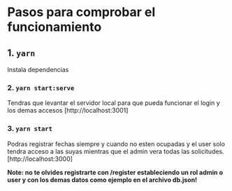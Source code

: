 # Pasos para comprobar el funcionamiento


## 1. `yarn`

Instala dependencias

### 2. `yarn start:serve`

Tendras que levantar el servidor local para que pueda funcionar el login y los demas accesos
[http://localhost:3001]

### 3. `yarn start`

Podras registrar fechas siempre y cuando no esten ocupadas y el user solo tendra acceso a las suyas mientras que el admin vera todas las solicitudes.[http://localhost:3000]

**Note: no te olvides registrarte con /register estableciendo un rol admin o user y con los demas datos como ejemplo en el archivo db.json!**


